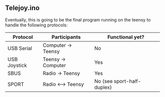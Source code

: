 ## Telejoy.ino

Eventually, this is going to be the final program running on the teensy to handle the following protocols:

Protocol | Participants | Functional yet?
--- | --- | ---
USB Serial | Computer -> Teensy | No
USB Joystick | Teensy -> Computer | Yes
SBUS | Radio -> Teensy | Yes
SPORT | Radio <--> Teensy | No (see sport-half-duplex)
